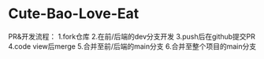 # Cute-Bao-Love-Eat

PR&开发流程：
1.fork仓库
2.在前/后端的dev分支开发
3.push后在github提交PR
4.code view后merge
5.合并至前/后端的main分支
6.合并至整个项目的main分支
